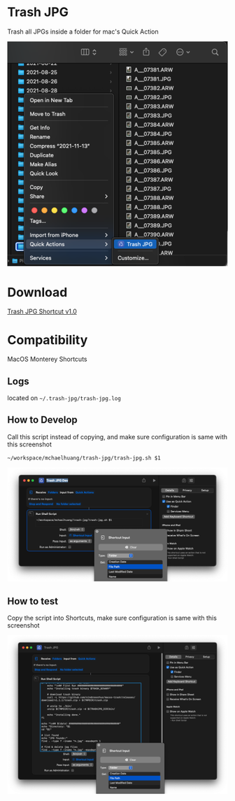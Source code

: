 # Trash JPG
Trash all JPGs inside a folder for mac's Quick Action

![Quick Action](assets/quick-action.png)

# Download
[Trash JPG Shortcut v1.0](https://github.com/mchaelhuang/trash-jpg/releases/download/v1.0/Trash.JPG.shortcut.zip)

# Compatibility
MacOS Monterey Shortcuts

## Logs
located on `~/.trash-jpg/trash-jpg.log`

## How to Develop
Call this script instead of copying, and make sure configuration is same with this screenshot
```
~/workspace/mchaelhuang/trash-jpg/trash-jpg.sh $1
```

![Quick Action Script](assets/quick-action-script-dev.png)

## How to test
Copy the script into Shortcuts, make sure configuration is same with this screenshot

![Quick Action Script Develop](assets/quick-action-script.png)

